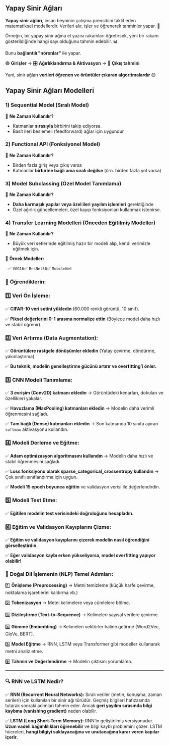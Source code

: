 ## Yapay Sinir Ağları

**Yapay sinir ağları**, insan beyninin çalışma prensibini taklit eden matematiksel modellerdir. Verileri alır, işler ve öğrenerek tahminler yapar. 🚀

Örneğin, bir yapay sinir ağına el yazısı rakamları öğretirsek, yeni bir rakam gösterildiğinde hangi sayı olduğunu tahmin edebilir. 📊

Bunu **bağlantılı "nöronlar"** ile yapar.

🟢 **Girişler** → 🎛 **Ağırlıklandırma & Aktivasyon** → 🔵 **Çıkış tahmini**

Yani, sinir ağları **verileri öğrenen ve örüntüler çıkaran algoritmalardır** 😊

## Yapay Sinir  Ağları Modelleri

### **1) Sequential Model (Sıralı Model)**

📌 **Ne Zaman Kullanılır?**

- Katmanlar **sırasıyla** birbirini takip ediyorsa.
- Basit ileri beslemeli (feedforward) ağlar için uygundur

### **2) Functional API (Fonksiyonel Model)**

📌 **Ne Zaman Kullanılır?**

- Birden fazla giriş veya çıkış varsa
- Katmanlar **birbirine bağlı ama sıralı değilse** (örn. birden fazla yol varsa)

### **3) Model Subclassing (Özel Model Tanımlama)**

📌 **Ne Zaman Kullanılır?**

- **Daha karmaşık yapılar veya özel ileri yayılım işlemleri** gerektiğinde
- Özel ağırlık güncellemeleri, özel kayıp fonksiyonları kullanmak istenirse.

### **4) Transfer Learning Modelleri (Önceden Eğitilmiş Modeller)**

📌 **Ne Zaman Kullanılır?**

- Büyük veri setlerinde eğitilmiş hazır bir modeli alıp, kendi verimizle eğitmek için.

📌 **Örnek Modeller:**

     ✅ `VGG16`✅ `ResNet50`✅ `MobileNet`


### 📌 **Öğrendiklerin:**

### 1️⃣ **Veri Ön İşleme:**

✅ **CIFAR-10 veri setini yükledin** (60.000 renkli görüntü, 10 sınıf).

✅ **Piksel değerlerini 0-1 arasına normalize ettin** (Böylece model daha hızlı ve stabil öğrenir).

### 2️⃣ **Veri Artırma (Data Augmentation):**

✅ **Görüntülere rastgele dönüşümler ekledin** (Yatay çevirme, döndürme, yakınlaştırma).

✅ **Bu teknik, modelin genelleştirme gücünü artırır ve overfitting’i önler.**

### 3️⃣ **CNN Modeli Tanımlama:**

✅ **3 evrişim (Conv2D) katmanı ekledin** → Görüntüdeki kenarları, dokuları ve özellikleri yakalar.

✅ **Havuzlama (MaxPooling) katmanları ekledin** → Modelin daha verimli öğrenmesini sağladı.

✅ **Tam bağlı (Dense) katmanları ekledin** → Son katmanda 10 sınıfa ayıran `softmax` aktivasyonu kullandın.

### 4️⃣ **Modeli Derleme ve Eğitme:**

✅ **Adam optimizasyon algoritmasını kullandın** → Modelin daha hızlı ve stabil öğrenmesini sağladı.

✅ **Loss fonksiyonu olarak sparse_categorical_crossentropy kullandın** → Çok sınıflı sınıflandırma için uygun.

✅ **Modeli 15 epoch boyunca eğittin** ve validasyon verisi ile değerlendirdin.

### 5️⃣ **Modeli Test Etme:**

✅ **Eğitilen modelin test verisindeki doğruluğunu hesapladın.**

### 6️⃣ **Eğitim ve Validasyon Kayıplarını Çizme:**

✅ **Eğitim ve validasyon kayıplarını çizerek modelin nasıl öğrendiğini görselleştirdin.**

✅ **Eğer validasyon kaybı erken yükseliyorsa, model overfitting yapıyor olabilir!**
### 📌 **Doğal Dil İşlemenin (NLP) Temel Adımları:**

1️⃣ **Önişleme (Preprocessing)** → Metni temizleme (küçük harfe çevirme, noktalama işaretlerini kaldırma vb.)

2️⃣ **Tokenizasyon** → Metni kelimelere veya cümlelere bölme.

3️⃣ **Dizileştirme (Text-to-Sequence)** → Kelimeleri sayısal verilere çevirme.

4️⃣ **Gömme (Embedding)** → Kelimeleri vektörler haline getirme (Word2Vec, GloVe, BERT).

5️⃣ **Model Eğitme** → RNN, LSTM veya Transformer gibi modeller kullanarak metni analiz etme.

6️⃣ **Tahmin ve Değerlendirme** → Modelin çıktısını yorumlama.

---

### 🔍 **RNN ve LSTM Nedir?**

✅ **RNN (Recurrent Neural Networks):** Sıralı veriler (metin, konuşma, zaman serileri) için kullanılan bir sinir ağı türüdür. Geçmiş bilgileri hafızasında tutarak sonraki adımları tahmin eder. Ancak **geri yayılım sırasında bilgi kaybına (vanishing gradient)** neden olabilir.

✅ **LSTM (Long Short-Term Memory):** RNN’in geliştirilmiş versiyonudur. **Uzun vadeli bağımlılıkları öğrenebilir** ve bilgi kaybı problemini çözer. LSTM hücreleri, **hangi bilgiyi saklayacağına ve unutacağına karar veren kapılar içerir**.

